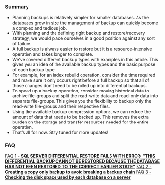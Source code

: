 ### Summary
- Planning backups is relatively simpler for smaller databases. As the databases grow in size the management of backup can quickly become a complex and tedious job.
- With planning and the defining right backup and restore/recovery strategy, we would place ourselves in a good position against any sort of failure.
- A full backup is always easier to restore but it is a resource-intensive operation and takes longer to complete.
- We’ve covered different backup types with examples in this article. This gives you an idea of the available backup types and the basic purpose of each backup type.
- For example, for an index rebuild operation, consider the time required and make sure it only occurs right before a full backup so that all of those changes don’t need to be rolled up into differential backups.
- To speed up a backup operation,  consider moving historical data to archive file-groups and split the read-write data and read-only data into separate file-groups. This gives you the flexibility to backup only the read-write file-groups and their respective files.
- Using the available backup compression options, we can reduce the amount of data that needs to be backed up. This removes the extra burden on the storage and transfer resources needed for the entire operation.
- That’s all for now. Stay tuned for more updates!

### FAQ

[FAQ 1 - **SQL SERVER DIFFERENTIAL RESTORE FAILS WITH ERROR: “THIS DIFFERENTIAL BACKUP CANNOT BE RESTORED BECAUSE THE DATABASE HAS NOT BEEN RESTORED TO THE CORRECT EARLIER STATE”**](FAQ-Answers/FAQ1.md)
[FAQ 2 - **Creating a copy only backup to avoid breaking a backup chain**](FAQ-Answers/FAQ2.md)
[FAQ 3 - **Checking the disk space used by each database on a server**](FAQ-Answers/FAQ3.md)
